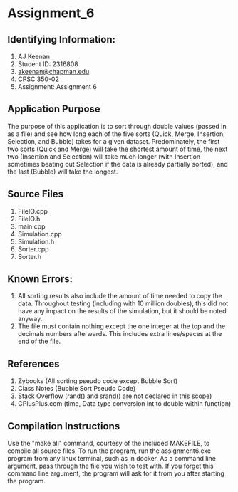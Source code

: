 # Assignment_6

## Identifying Information:
1. AJ Keenan
1. Student ID: 2316808
1. akeenan@chapman.edu
1. CPSC 350-02
1. Assignment: Assignment 6

## Application Purpose
The purpose of this application is to sort through double values (passed in as a file) and see how long each of the five sorts (Quick, Merge, Insertion, Selection, and Bubble) takes for a given dataset. Predominately, the first two sorts (Quick and Merge) will take the shortest amount of time, the next two (Insertion and Selection) will take much longer (with Insertion sometimes beating out Selection if the data is already partially sorted), and the last (Bubble) will take the longest.

## Source Files
1. FileIO.cpp
1. FileIO.h
1. main.cpp
1. Simulation.cpp
1. Simulation.h
1. Sorter.cpp
1. Sorter.h

## Known Errors:
1. All sorting results also include the amount of time needed to copy the data. Throughout testing (including with 10 million doubles), this did not have any impact on the results of the simulation, but it should be noted anyway.
1. The file must contain nothing except the one integer at the top and the decimals numbers afterwards. This includes extra lines/spaces at the end of the file.

## References
1. Zybooks (All sorting pseudo code except Bubble Sort)
1. Class Notes (Bubble Sort Pseudo Code)
1. Stack Overflow (rand() and srand() are not declared in this scope)
1. CPlusPlus.com (time, Data type conversion int to double within function)

## Compilation Instructions
Use the "make all" command, courtesy of the included MAKEFILE, to compile all source files. To run the program, run the assignment6.exe program from any linux terminal, such as in docker. As a command line argument, pass through the file you wish to test with. If you forget this command line argument, the program will ask for it from you after starting the program.
